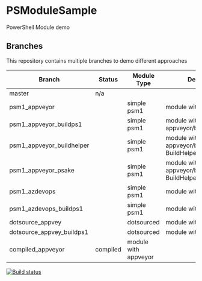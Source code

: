 # PSModuleSample

PowerShell Module demo

## Branches

This repository contains multiple branches to demo different approaches

|Branch|Status|Module Type|Description|
|---|---|---|---|
|master|n/a|||
|psm1_appveyor||simple psm1|module with appveyor|
|psm1_appveyor_buildps1||simple psm1|module with appveyor/build.ps1|
|psm1_appveyor_buildhelper||simple psm1|module with appveyor/build.ps1/Module BuildHelper|
|psm1_appveyor_psake||simple psm1|module with appveyor/build.ps1/Module BuildHelper, Psake|
|psm1_azdevops||simple psm1|module with Azure Devops|
|psm1_azdevops_buildps1||simple psm1|module with Azure Devops|
|dotsource_appvey||dotsourced|module with appveyor|
|dotsource_appvey_buildps1||dotsourced|module with appveyor|
|compiled_appveyor|compiled|module with appveyor|

[![Build status](https://ci.appveyor.com/api/projects/status/4u7a3sup5hwfne73?svg=true)](https://ci.appveyor.com/project/lazywinadmin/psmodulesamplea)
